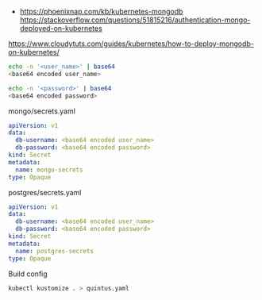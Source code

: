 
- https://phoenixnap.com/kb/kubernetes-mongodb
https://stackoverflow.com/questions/51815216/authentication-mongo-deployed-on-kubernetes

https://www.cloudytuts.com/guides/kubernetes/how-to-deploy-mongodb-on-kubernetes/

```sh
echo -n '<user_name>' | base64
<base64 encoded user_name>
```

```sh
echo -n '<password>' | base64
<base64 encoded password>
```


mongo/secrets.yaml
```yaml
apiVersion: v1
data:
  db-username: <base64 encoded user_name>
  db-password: <base64 encoded password>
kind: Secret
metadata:
  name: mongo-secrets
type: Opaque
```

postgres/secrets.yaml
```yaml
apiVersion: v1
data:
  db-username: <base64 encoded user_name>
  db-password: <base64 encoded password>
kind: Secret
metadata:
  name: postgres-secrets
type: Opaque
```


Build config
```sh
kubectl kustomize . > quintus.yaml
```
